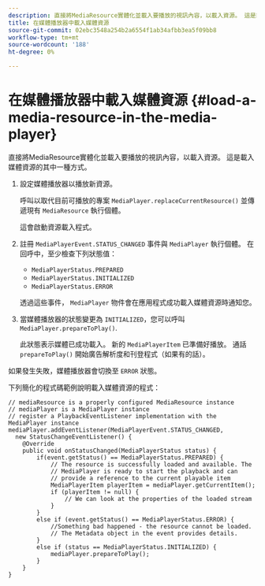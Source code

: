 ```yaml
---
description: 直接將MediaResource實體化並載入要播放的視訊內容，以載入資源。 這是載入媒體資源的其中一種方式。
title: 在媒體播放器中載入媒體資源
source-git-commit: 02ebc3548a254b2a6554f1ab34afbb3ea5f09bb8
workflow-type: tm+mt
source-wordcount: '188'
ht-degree: 0%

---
```


# 在媒體播放器中載入媒體資源 {#load-a-media-resource-in-the-media-player}

直接將MediaResource實體化並載入要播放的視訊內容，以載入資源。 這是載入媒體資源的其中一種方式。

1. 設定媒體播放器以播放新資源。

   呼叫以取代目前可播放的專案 `MediaPlayer.replaceCurrentResource()` 並傳遞現有 `MediaResource` 執行個體。

   這會啟動資源載入程式。

1. 註冊 `MediaPlayerEvent.STATUS_CHANGED` 事件與 `MediaPlayer` 執行個體。 在回呼中，至少檢查下列狀態值：

   * `MediaPlayerStatus.PREPARED`
   * `MediaPlayerStatus.INITIALIZED`
   * `MediaPlayerStatus.ERROR`

   透過這些事件， `MediaPlayer` 物件會在應用程式成功載入媒體資源時通知您。
1. 當媒體播放器的狀態變更為 `INITIALIZED`，您可以呼叫 `MediaPlayer.prepareToPlay()`.

   此狀態表示媒體已成功載入。 新的 `MediaPlayerItem` 已準備好播放。 通話 `prepareToPlay()` 開始廣告解析度和刊登程式（如果有的話）。

如果發生失敗，媒體播放器會切換至 `ERROR` 狀態。

下列簡化的程式碼範例說明載入媒體資源的程式：

```java>
// mediaResource is a properly configured MediaResource instance 
// mediaPlayer is a MediaPlayer instance 
// register a PlaybackEventListener implementation with the MediaPlayer instance 
mediaPlayer.addEventListener(MediaPlayerEvent.STATUS_CHANGED,  
  new StatusChangeEventListener() { 
    @Override 
    public void onStatusChanged(MediaPlayerStatus status) { 
        if(event.getStatus() == MediaPlayerStatus.PREPARED) { 
            // The resource is successfully loaded and available. The  
            // MediaPlayer is ready to start the playback and can 
            // provide a reference to the current playable item 
            MediaPlayerItem playerItem = mediaPlayer.getCurrentItem(); 
            if (playerItem != null) { 
                // We can look at the properties of the loaded stream 
            } 
        } 
        else if (event.getStatus() == MediaPlayerStatus.ERROR) { 
            //Something bad happened - the resource cannot be loaded. 
            // The Metadata object in the event provides details. 
        } 
        else if (status == MediaPlayerStatus.INITIALIZED) { 
            mediaPlayer.prepareToPlay(); 
        } 
    } 
} 
```
